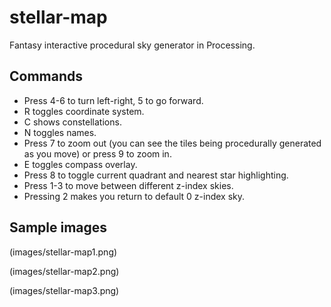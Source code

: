 # stellar-map
Fantasy interactive procedural sky generator in Processing.

## Commands
- Press 4-6 to turn left-right, 5 to go forward.
- R toggles coordinate system.
- C shows constellations.
- N toggles names.
- Press 7 to zoom out (you can see the tiles being procedurally generated as you move) or press 9 to zoom in.
- E toggles compass overlay.
- Press 8 to toggle current quadrant and nearest star highlighting.
- Press 1-3 to move between different z-index skies.
- Pressing 2 makes you return to default 0 z-index sky.
## Sample images

(images/stellar-map1.png)


(images/stellar-map2.png)


(images/stellar-map3.png)
